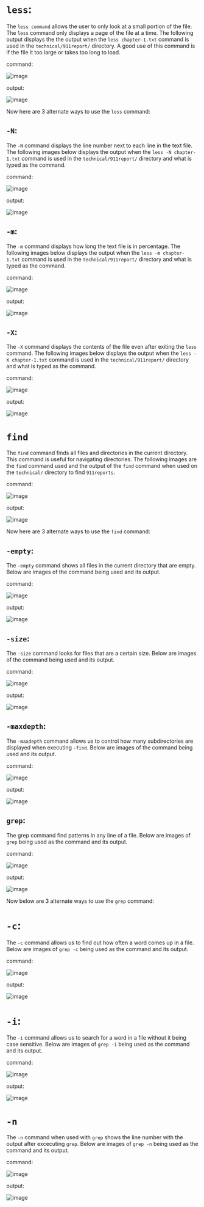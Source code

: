 # `less`:
The `less command` allows the user to only look at a small portion of the file. The `less` command only displays a page of the file at a time. The following output displays the the output when the `less chapter-1.txt` command is used in the `technical/911report/` directory. A good use of this command is if the file it too large or takes too long to load.

command:

![image](https://user-images.githubusercontent.com/114322700/198933841-794b5ed5-07e3-4955-bc7d-f183e0837c9f.png)

output:

![image](https://user-images.githubusercontent.com/114322700/198932074-277a5885-cc99-4730-a7fd-814180cd5ce0.png)

Now here are 3 alternate ways to use the `less` command:
## `-N`:
The `-N` command displays the line number next to each line in the text file. The following images below displays the output when the `less -N chapter-1.txt` command is used in the `technical/911report/` directory and what is typed as the command. 

command:

![image](https://user-images.githubusercontent.com/114322700/198934563-6ac57e89-57fd-475d-9fd4-8ad8b2040849.png)

output:

![image](https://user-images.githubusercontent.com/114322700/198934685-5bbb848d-98ba-4fd6-9401-46b295d05631.png)

## `-m`:
The `-m` command displays how long the text file is in percentage. The following images below displays the output when the `less -m chapter-1.txt` command is used in the `technical/911report/` directory and what is typed as the command. 

command:

![image](https://user-images.githubusercontent.com/114322700/198935432-cbc8cbf9-4bcf-4150-b5d0-115ce0f3ef65.png)

output:

![image](https://user-images.githubusercontent.com/114322700/198935302-9d58c49c-0cd4-4a46-b4be-4688a62ddc77.png)

## `-X`:
The `-X` command displays the contents of the file even after exiting the `less` command. The following images below displays the output when the `less -X chapter-1.txt` command is used in the `technical/911report/` directory and what is typed as the command. 

command:

![image](https://user-images.githubusercontent.com/114322700/198936018-6c7c0064-7340-42c2-9577-7cad9614d96f.png)

output:

![image](https://user-images.githubusercontent.com/114322700/198936154-9c6f439a-f315-48ab-a058-5857c2ca7a2c.png)

# `find`
The `find` command finds all files and directories in the current directory. This command is useful for navigating directories. The following images are the `find` command used and the output of the `find` command when used on the `technical/` directory to find `911reports`.

command:

![image](https://user-images.githubusercontent.com/114322700/198937511-cb96adf2-ba37-456a-bb09-f602bbb84daf.png)

output:

![image](https://user-images.githubusercontent.com/114322700/198937624-8dd26036-2b67-4cb7-94ec-74d6f4595edb.png)

Now here are 3 alternate ways to use the `find` command:
## `-empty`:
The `-empty` command shows all files in the current directory that are empty. Below are images of the command being used and its output.

command:

![image](https://user-images.githubusercontent.com/114322700/198938147-95da44d0-5ad7-4cf8-8da1-7775f917de3e.png)

output:

![image](https://user-images.githubusercontent.com/114322700/198938411-30c19d54-cc5e-444c-a7d3-f9273e0809ec.png)

## `-size`:
The `-size` command looks for files that are a certain size. Below are images of the command being used and its output.

command:

![image](https://user-images.githubusercontent.com/114322700/198938629-52ce94f1-825d-4496-8c5a-87764078f593.png)

output:

![image](https://user-images.githubusercontent.com/114322700/198938693-adfabe1b-b78d-44ee-94e9-cf2159cd2d29.png)

## `-maxdepth`:
The `-maxdepth` command allows us to control how many subdirectories are displayed when executing `-find`.  Below are images of the command being used and its output.

command:

![image](https://user-images.githubusercontent.com/114322700/198939205-e507530e-241c-4b4f-8fff-388eac30453a.png)

output:

![image](https://user-images.githubusercontent.com/114322700/198939252-2e32207b-2479-4596-98a6-21353c3914aa.png)

## `grep`:
The grep command find patterns in any line of a file. Below are images of `grep` being used as the command and its output.

command:

![image](https://user-images.githubusercontent.com/114322700/198940021-b59682a3-d24e-4761-91fe-a0ffe2fb6399.png)

output:

![image](https://user-images.githubusercontent.com/114322700/198940115-c3934d27-5ee8-4ff5-9e91-743681b39755.png)

Now below are 3 alternate ways to use the `grep` command:
# `-c`:
The `-c` command allows us to find out how often a word comes up in a file. Below are images of `grep -c` being used as the command and its output.

command:

![image](https://user-images.githubusercontent.com/114322700/198940710-31ee2859-b88a-4b21-a9b6-806714215098.png)

output:

![image](https://user-images.githubusercontent.com/114322700/198940789-fee2939f-934e-4f84-be50-7fdd73c2c756.png)

# `-i`:
The `-i` command allows us to search for a word in a file without it being case sensitive. Below are images of `grep -i` being used as the command and its output.

command:

![image](https://user-images.githubusercontent.com/114322700/198941873-b25a3b0c-2f31-433c-ab18-e61e56b29f74.png)

output:

![image](https://user-images.githubusercontent.com/114322700/198941911-f09b3ce6-c8a2-4a0d-b154-d9f29c1aa1b9.png)

# `-n`
The `-n` command when used with `grep` shows the line number with the output after excecuting `grep`. Below are images of `grep -n` being used as the command and its output.

command:

![image](https://user-images.githubusercontent.com/114322700/198942193-682c74a1-a43e-44f0-ae4c-2e1be0aeedd3.png)

output:

![image](https://user-images.githubusercontent.com/114322700/198942239-44d1cac7-e8ad-4a76-a2c1-c6f168525ed2.png)



















